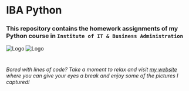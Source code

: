 # IBA Python

### This repository contains the homework assignments of my Python course in `Institute of IT & Business Administration`

![Logo](https://pbs.twimg.com/profile_images/1488596283589894150/EhKWaiEo_bigger.jpg)
![Logo](https://pbs.twimg.com/profile_images/827403695977435136/ATzsm_oF_bigger.jpg)
# 
_Bored with lines of code? Take a moment to relax and visit [my website](https://photo.livan.ml/) where you can give your eyes a break and enjoy some of the pictures I captured!_

